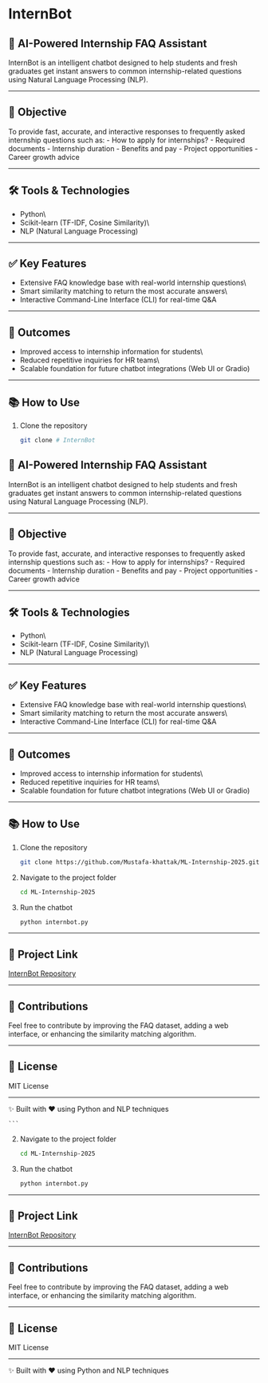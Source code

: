 # InternBot

## 🤖 AI-Powered Internship FAQ Assistant

InternBot is an intelligent chatbot designed to help students and fresh
graduates get instant answers to common internship-related questions
using Natural Language Processing (NLP).

------------------------------------------------------------------------

## 🎯 Objective

To provide fast, accurate, and interactive responses to frequently asked
internship questions such as: - How to apply for internships? - Required
documents - Internship duration - Benefits and pay - Project
opportunities - Career growth advice

------------------------------------------------------------------------

## 🛠️ Tools & Technologies

-   Python\
-   Scikit-learn (TF-IDF, Cosine Similarity)\
-   NLP (Natural Language Processing)

------------------------------------------------------------------------

## ✅ Key Features

-   Extensive FAQ knowledge base with real-world internship questions\
-   Smart similarity matching to return the most accurate answers\
-   Interactive Command-Line Interface (CLI) for real-time Q&A

------------------------------------------------------------------------

## 🚀 Outcomes

-   Improved access to internship information for students\
-   Reduced repetitive inquiries for HR teams\
-   Scalable foundation for future chatbot integrations (Web UI or
    Gradio)

------------------------------------------------------------------------

## 📚 How to Use

1.  Clone the repository

    ``` bash
    git clone # InternBot

## 🤖 AI-Powered Internship FAQ Assistant

InternBot is an intelligent chatbot designed to help students and fresh
graduates get instant answers to common internship-related questions
using Natural Language Processing (NLP).

------------------------------------------------------------------------

## 🎯 Objective

To provide fast, accurate, and interactive responses to frequently asked
internship questions such as: - How to apply for internships? - Required
documents - Internship duration - Benefits and pay - Project
opportunities - Career growth advice

------------------------------------------------------------------------

## 🛠️ Tools & Technologies

-   Python\
-   Scikit-learn (TF-IDF, Cosine Similarity)\
-   NLP (Natural Language Processing)

------------------------------------------------------------------------

## ✅ Key Features

-   Extensive FAQ knowledge base with real-world internship questions\
-   Smart similarity matching to return the most accurate answers\
-   Interactive Command-Line Interface (CLI) for real-time Q&A

------------------------------------------------------------------------

## 🚀 Outcomes

-   Improved access to internship information for students\
-   Reduced repetitive inquiries for HR teams\
-   Scalable foundation for future chatbot integrations (Web UI or
    Gradio)

------------------------------------------------------------------------

## 📚 How to Use

1.  Clone the repository

    ``` bash
    git clone https://github.com/Mustafa-khattak/ML-Internship-2025.git
    ```

2.  Navigate to the project folder

    ``` bash
    cd ML-Internship-2025
    ```

3.  Run the chatbot

    ``` bash
    python internbot.py
    ```

------------------------------------------------------------------------

## 🔗 Project Link

[InternBot
Repository](https://github.com/224G5A3312/InternBot.git)

------------------------------------------------------------------------

## 🙌 Contributions

Feel free to contribute by improving the FAQ dataset, adding a web
interface, or enhancing the similarity matching algorithm.

------------------------------------------------------------------------

## 📄 License

MIT License

------------------------------------------------------------------------

✨ Built with ❤️ using Python and NLP techniques

    ```

2.  Navigate to the project folder

    ``` bash
    cd ML-Internship-2025
    ```

3.  Run the chatbot

    ``` bash
    python internbot.py
    ```

------------------------------------------------------------------------

## 🔗 Project Link

[InternBot
Repository](https://github.com/224G5A3312/InternBot.git)

------------------------------------------------------------------------

## 🙌 Contributions

Feel free to contribute by improving the FAQ dataset, adding a web
interface, or enhancing the similarity matching algorithm.

------------------------------------------------------------------------

## 📄 License

MIT License

------------------------------------------------------------------------

✨ Built with ❤️ using Python and NLP techniques
